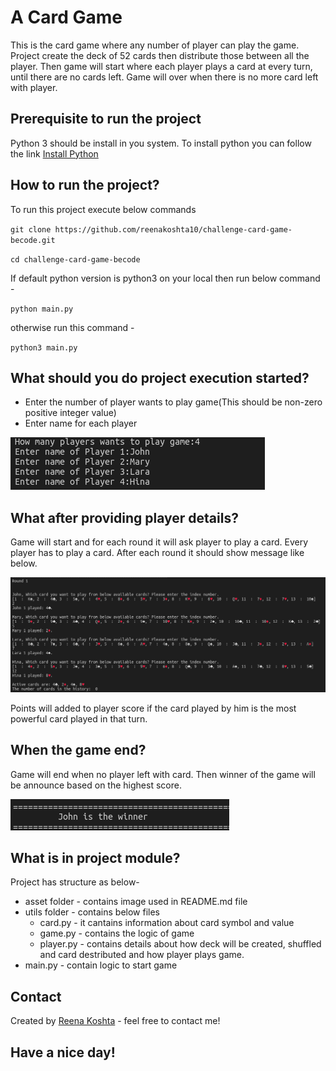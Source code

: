 # A Card Game

This is the card game where any number of player can play the game. Project create the deck of 52 cards then distribute those between all the player. Then game will start where each player plays a card at every turn, until there are no cards left. Game will over when there is no more card left with player.

## Prerequisite to run the project

Python 3 should be install in you system.
To install python you can follow the link [Install Python](https://realpython.com/installing-python/#how-to-install-python-on-macos)
## How to run the project?

To run this project execute below commands

`git clone https://github.com/reenakoshta10/challenge-card-game-becode.git`

`cd challenge-card-game-becode`

If default python version is python3 on your local then run below command -

`python main.py`

otherwise run this command -

`python3 main.py`

## What should you do project execution started?

- Enter the number of player wants to play game(This should be non-zero positive integer value)
- Enter name for each player

![](assets/player_details.png)

## What after providing player details?

Game will start and for each round it will ask player to play a card.
Every player has to play a card. After each round it should show message like below.

![](assets/round_details.png)

Points will added to player score if the card played by him is the most powerful card played in that turn.
## When the game end?

Game will end when no player left with card.
Then winner of the game will be announce based on the highest score.

![](assets/winner_of_the_game.png)

## What is in project module?

Project has structure as below-
- asset folder - contains image used in README.md file
- utils folder - contains below files
  * card.py - it cantains information about card symbol and value
  * game.py - contains the logic of game 
  * player.py - contains details about how deck will be created, shuffled and card destributed and how player plays game.
- main.py - contain logic to start game

## Contact

Created by [Reena Koshta](https://github.com/reenakoshta10) - feel free to contact me!

## Have a nice day!
